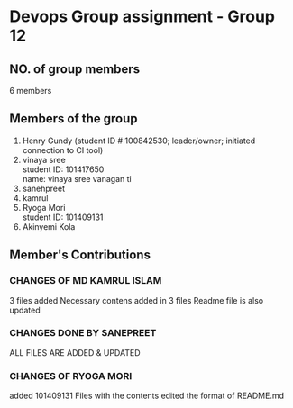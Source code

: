 # Devops Group assignment - Group 12
## NO. of group members
6 members 
## Members of the group
 1. Henry Gundy (student ID # 100842530; leader/owner; initiated connection to CI tool)  
 2. vinaya sree  
    student ID: 101417650  
    name: vinaya sree vanagan ti
 3. sanehpreet  
 4. kamrul  
 5. Ryoga Mori  
    student ID: 101409131 
 6. Akinyemi Kola 

## Member's Contributions 
### CHANGES OF MD KAMRUL ISLAM
 3 files added
 Necessary contens added in 3 files
 Readme file is also updated  
### CHANGES DONE BY SANEPREET
ALL FILES ARE ADDED & UPDATED
### CHANGES OF RYOGA MORI  
added 101409131 Files with the contents
edited the format of README.md

